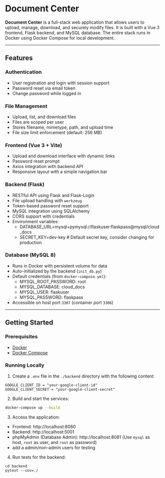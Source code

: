 # Document Center

**Document Center** is a full-stack web application that allows users to upload, manage, download, and securely modify files. It is built with a Vue 3 frontend, Flask backend, and MySQL database. The entire stack runs in Docker using Docker Compose for local development.

---

## Features

### Authentication

- User registration and login with session support
- Password reset via email token
- Change password while logged in

### File Management

- Upload, list, and download files
- Files are scoped per user
- Stores filename, mimetype, path, and upload time
- File size limit enforcement (default: 256 MB)

### Frontend (Vue 3 + Vite)

- Upload and download interface with dynamic links
- Password reset prompt
- Axios integration with backend API
- Responsive layout with a simple navigation bar

### Backend (Flask)

- RESTful API using Flask and Flask-Login
- File upload handling with `werkzeug`
- Token-based password reset support
- MySQL integration using SQLAlchemy
- CORS support with credentials
- Environment variables:
  - DATABASE_URL=mysql+pymysql://flaskuser:flaskpass@mysql/cloud_docs
  - SECRET_KEY=dev-key # Default secret key, consider changing for production

### Database (MySQL 8)

- Runs in Docker with persistent volume for data
- Auto-initialized by the backend (`init_db.py`)
- Default credentials (from `docker-compose.yml`):
  - MYSQL_ROOT_PASSWORD: root
  - MYSQL_DATABASE: cloud_docs
  - MYSQL_USER: flaskuser
  - MYSQL_PASSWORD: flaskpass
- Accessible on host port `3307` (container port `3306`)

---

## Getting Started

### Prerequisites

- [Docker](https://www.docker.com/)
- [Docker Compose](https://docs.docker.com/compose/)

### Running Locally

1. Create a `.env` file in the `./backend` directory with the following content:

```env
GOOGLE_CLIENT_ID = "your-google-client-id"
GOOGLE_CLIENT_SECRET = "your-google-client-secret"
```

2. Build and start the services:

```bash
docker-compose up --build
```

3. Access the application:

- Frontend: http://localhost:8080  
- Backend: http://localhost:5001  
- phpMyAdmin (Database Admin): http://localhost:8081 (Use `mysql` as host, `root` as user, and `root` as password)  
- add a admin/non-admin users for testing

4. Run tests for the backend:
```
cd backend
pytest --cov=./
```